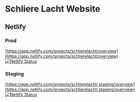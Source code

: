 # Schliere Lacht Website

## Netlify

### Prod

[https://app.netlify.com/projects/schlierelacht/overview](https://app.netlify.com/projects/schlierelacht/overview)  
[![Netlify Status](https://api.netlify.com/api/v1/badges/c0f9a25e-9037-4ec0-a38c-83aae986ae62/deploy-status)](https://app.netlify.com/projects/schlierelacht/deploys)

### Staging

[https://app.netlify.com/projects/schlierelacht-staging/overview](https://app.netlify.com/projects/schlierelacht-staging/overview)  
[![Netlify Status](https://api.netlify.com/api/v1/badges/a4fb37c1-8dbd-49cd-bb25-78c80baf841f/deploy-status)](https://app.netlify.com/projects/schlierelacht-staging/deploys)
